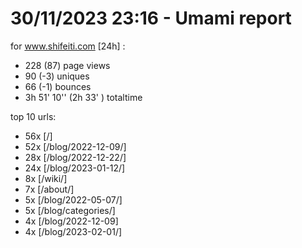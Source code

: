 # 30/11/2023 23:16 - Umami report
for www.shifeiti.com [24h] :

 - 228 (87) page views
 - 90 (-3) uniques
 - 66 (-1) bounces
 - 3h 51' 10'' (2h 33' ) totaltime


top 10 urls:
 - 56x [/]
 - 52x [/blog/2022-12-09/]
 - 28x [/blog/2022-12-22/]
 - 24x [/blog/2023-01-12/]
 - 8x [/wiki/]
 - 7x [/about/]
 - 5x [/blog/2022-05-07/]
 - 5x [/blog/categories/]
 - 4x [/blog/2022-12-09]
 - 4x [/blog/2023-02-01/]


